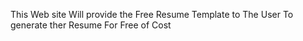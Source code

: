 This Web site Will provide the Free Resume Template to The User To generate ther Resume For Free of Cost